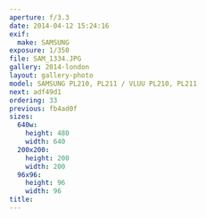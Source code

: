 ```yaml
---
aperture: f/3.3
date: 2014-04-12 15:24:16
exif:
  make: SAMSUNG
exposure: 1/350
file: SAM_1334.JPG
gallery: 2014-london
layout: gallery-photo
model: SAMSUNG PL210, PL211 / VLUU PL210, PL211
next: adf49d1
ordering: 33
previous: fb4ad0f
sizes:
  640w:
    height: 480
    width: 640
  200x200:
    height: 200
    width: 200
  96x96:
    height: 96
    width: 96
title: 
---
```

